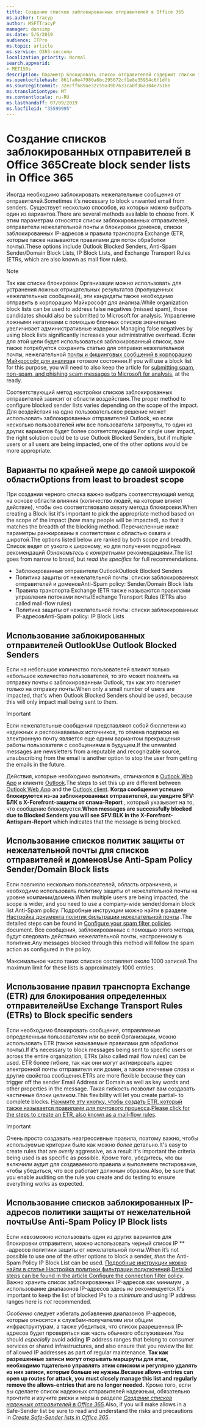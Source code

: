 ```yaml
---
title: Создание списков заблокированных отправителей в Office 365
ms.author: tracyp
author: MSFTTracyP
manager: dansimp
ms.date: 5/6/2019
audience: ITPro
ms.topic: article
ms.service: O365-seccomp
localization_priority: Normal
search.appverid:
- MET150s
description: Параметр Блокировать список отправителей содержит списки заблокированных отправителей, отправители нежелательной почты и блокировки доменов, списки заблокированных IP-адресов и правила транспорта Exchange (ETR), также называемые правилами для обработки почты.
ms.openlocfilehash: 861fa0e47980a6bc295672cf1e8e35954c6f1dfb
ms.sourcegitcommit: 32ecff689ae32c59a39b7633ca0f36a304e7516e
ms.translationtype: MT
ms.contentlocale: ru-RU
ms.lasthandoff: 07/09/2019
ms.locfileid: "35599995"
---
```

# <a name="create-block-sender-lists-in-office-365"></a><span data-ttu-id="0a6f5-103">Создание списков заблокированных отправителей в Office 365</span><span class="sxs-lookup"><span data-stu-id="0a6f5-103">Create block sender lists in Office 365</span></span>

<span data-ttu-id="0a6f5-104">Иногда необходимо заблокировать нежелательные сообщения от отправителей.</span><span class="sxs-lookup"><span data-stu-id="0a6f5-104">Sometimes it’s necessary to block unwanted email from senders.</span></span> <span data-ttu-id="0a6f5-105">Существует несколько способов, из которых можно выбрать один из вариантов.</span><span class="sxs-lookup"><span data-stu-id="0a6f5-105">There are several methods available to choose from.</span></span> <span data-ttu-id="0a6f5-106">К этим параметрам относятся списки заблокированных отправителей, отправители нежелательной почты и блокировки доменов, списки заблокированных IP-адресов и правила транспорта Exchange (ETR, которые также называются правилами для поток обработки почты).</span><span class="sxs-lookup"><span data-stu-id="0a6f5-106">These options include Outlook Blocked Senders, Anti-Spam Sender/Domain Block Lists, IP Block Lists, and Exchange Transport Rules (ETRs, which are also known as mail flow rules).</span></span>

> [!NOTE]
> <span data-ttu-id="0a6f5-107">Так как списки блокировок Организации можно использовать для устранения ложных отрицательных результатов (пропущенных нежелательных сообщений), эти кандидаты также необходимо отправить в корпорацию Майкрософт для анализа.</span><span class="sxs-lookup"><span data-stu-id="0a6f5-107">While organization block lists can be used to address false negatives (missed spam), those candidates should also be submitted to Microsoft for analysis.</span></span> <span data-ttu-id="0a6f5-108">Управление ложными негативами с помощью блочных списков значительно увеличивает административные издержки.</span><span class="sxs-lookup"><span data-stu-id="0a6f5-108">Managing false negatives by using block lists significantly increases your administrative overhead.</span></span> <span data-ttu-id="0a6f5-109">Если для этой цели будет использоваться заблокированный список, вам также потребуется сохранить статью для отправки нежелательной почты, нежелательной [почты и фишинговых сообщений в корпорацию Майкрософт для анализа](https://docs.microsoft.com/en-us/office365/SecurityCompliance/submit-spam-non-spam-and-phishing-scam-messages-to-microsoft-for-analysis)в готовом состоянии.</span><span class="sxs-lookup"><span data-stu-id="0a6f5-109">If you will use a block list for this purpose, you will need to also keep the article for [submitting spam, non-spam, and phishing scam messages to Microsoft for analysis](https://docs.microsoft.com/en-us/office365/SecurityCompliance/submit-spam-non-spam-and-phishing-scam-messages-to-microsoft-for-analysis), at the ready.</span></span>

<span data-ttu-id="0a6f5-110">Соответствующий метод настройки списков заблокированных отправителей зависит от области воздействия.</span><span class="sxs-lookup"><span data-stu-id="0a6f5-110">The proper method to configure blocked sender lists varies depending on the scope of the impact.</span></span> <span data-ttu-id="0a6f5-111">Для воздействия на одно пользовательское решение может использовать заблокированных отправителей Outlook, но если несколько пользователей или все пользователи затронуты, то один из других вариантов будет более соответствующим.</span><span class="sxs-lookup"><span data-stu-id="0a6f5-111">For single user impact, the right solution could be to use Outlook Blocked Senders, but if multiple users or all users are being impacted, one of the other options would be more appropriate.</span></span>

## <a name="options-from-least-to-broadest-scope"></a><span data-ttu-id="0a6f5-112">Варианты по крайней мере до самой широкой области</span><span class="sxs-lookup"><span data-stu-id="0a6f5-112">Options from least to broadest scope</span></span>

<span data-ttu-id="0a6f5-113">При создании черного списка важно выбрать соответствующий метод на основе области влияния (количество людей, на которые влияет действие), чтобы оно соответствовало охвату метода блокировки.</span><span class="sxs-lookup"><span data-stu-id="0a6f5-113">When creating a Block list it's important to pick the appropriate method based on the scope of the impact (how many people will be impacted), so that it matches the breadth of the blocking method.</span></span> <span data-ttu-id="0a6f5-114">Перечисленные ниже параметры ранжированы в соответствии с областью охвата и широтой.</span><span class="sxs-lookup"><span data-stu-id="0a6f5-114">The options listed below are ranked by both scope and breadth.</span></span> <span data-ttu-id="0a6f5-115">Список ведет от узкого к широкому, но для получения подробных рекомендаций *Ознакомьтесь с конкретными* рекомендациями.</span><span class="sxs-lookup"><span data-stu-id="0a6f5-115">The list goes from narrow to broad, but *read the specifics* for full recommendations.</span></span>

- <span data-ttu-id="0a6f5-116">Заблокированные отправители Outlook</span><span class="sxs-lookup"><span data-stu-id="0a6f5-116">Outlook Blocked Senders</span></span>
- <span data-ttu-id="0a6f5-117">Политика защиты от нежелательной почты: списки заблокированных отправителей и доменов</span><span class="sxs-lookup"><span data-stu-id="0a6f5-117">Anti-Spam policy: Sender/Domain Block lists</span></span>
- <span data-ttu-id="0a6f5-118">Правила транспорта Exchange (ETR также называются правилами управления потоками почты)</span><span class="sxs-lookup"><span data-stu-id="0a6f5-118">Exchange Transport Rules (ETRs also called mail-flow rules)</span></span>
- <span data-ttu-id="0a6f5-119">Политика защиты от нежелательной почты: списки заблокированных IP-адресов</span><span class="sxs-lookup"><span data-stu-id="0a6f5-119">Anti-Spam policy: IP Block Lists</span></span>

## <a name="use-outlook-blocked-senders"></a><span data-ttu-id="0a6f5-120">Использование заблокированных отправителей Outlook</span><span class="sxs-lookup"><span data-stu-id="0a6f5-120">Use Outlook Blocked Senders</span></span>

<span data-ttu-id="0a6f5-121">Если на небольшое количество пользователей влияют только небольшое количество пользователей, то это может повлиять на отправку почты с заблокированным Outlook, так как это повлияет только на отправку почты.</span><span class="sxs-lookup"><span data-stu-id="0a6f5-121">When only a small number of users are impacted, that's when Outlook Blocked Senders should be used, because this will only impact mail being sent to them.</span></span>

> [!IMPORTANT]
> <span data-ttu-id="0a6f5-122">Если нежелательные сообщения представляют собой бюллетени из надежных и распознаваемых источников, то отмена подписки на электронную почту является еще одним вариантом прекращения работы пользователя с сообщениями в будущем.</span><span class="sxs-lookup"><span data-stu-id="0a6f5-122">If the unwanted messages are newsletters from a reputable and recognizable source, unsubscribing from the email is another option to stop the user from getting the emails in the future.</span></span>

<span data-ttu-id="0a6f5-123">Действия, которые необходимо выполнить, отличаются в [Outlook Web App](https://support.office.com/en-us/article/block-or-allow-junk-email-settings-48c9f6f7-2309-4f95-9a4d-de987e880e46) и клиенте [Outlook](https://support.office.com/en-us/article/overview-of-the-junk-email-filter-5ae3ea8e-cf41-4fa0-b02a-3b96e21de089).</span><span class="sxs-lookup"><span data-stu-id="0a6f5-123">The steps to set this up are different between [Outlook Web App](https://support.office.com/en-us/article/block-or-allow-junk-email-settings-48c9f6f7-2309-4f95-9a4d-de987e880e46) and the [Outlook client](https://support.office.com/en-us/article/overview-of-the-junk-email-filter-5ae3ea8e-cf41-4fa0-b02a-3b96e21de089).</span></span> <span data-ttu-id="0a6f5-124">**Когда сообщения успешно блокируются из-за заблокированных отправителей, вы увидите SFV: БЛК в X-Forefront-защиты от спама-Report** , который указывает на то, что сообщение блокируется.</span><span class="sxs-lookup"><span data-stu-id="0a6f5-124">**When messages are successfully blocked due to Blocked Senders you will see SFV:BLK in the X-Forefront-Antispam-Report** which indicates that the message is being blocked.</span></span>

## <a name="use-anti-spam-policy-senderdomain-block-lists"></a><span data-ttu-id="0a6f5-125">Использование списков политик защиты от нежелательной почты для списков отправителей и доменов</span><span class="sxs-lookup"><span data-stu-id="0a6f5-125">Use Anti-Spam Policy Sender/Domain Block lists</span></span>

<span data-ttu-id="0a6f5-126">Если повлияло несколько пользователей, область ограничена, и необходимо использовать политику защиты от нежелательной почты на уровне компании/домена.</span><span class="sxs-lookup"><span data-stu-id="0a6f5-126">When multiple users are being impacted, the scope is wider, and you need to use a company-wide sender/domain block list Anti-Spam policy.</span></span> <span data-ttu-id="0a6f5-127">Подробные инструкции можно найти в разделе [Настройка документа политик фильтрации нежелательной почты](https://docs.microsoft.com/en-us/office365/securitycompliance/configure-your-spam-filter-policies) .</span><span class="sxs-lookup"><span data-stu-id="0a6f5-127">The detailed steps can be found in [Configure your spam filter policies](https://docs.microsoft.com/en-us/office365/securitycompliance/configure-your-spam-filter-policies) document.</span></span> <span data-ttu-id="0a6f5-128">Все сообщения, заблокированные с помощью этого метода, будут следовать действию нежелательной почты, настроенному в политике.</span><span class="sxs-lookup"><span data-stu-id="0a6f5-128">Any messages blocked through this method will follow the spam action as configured in the policy.</span></span>

<span data-ttu-id="0a6f5-129">Максимальное число таких списков составляет около 1000 записей.</span><span class="sxs-lookup"><span data-stu-id="0a6f5-129">The maximum limit for these lists is approximately 1000 entries.</span></span>

## <a name="use-exchange-transport-rules-etrs-to-block-specific-senders"></a><span data-ttu-id="0a6f5-130">Использование правил транспорта Exchange (ETR) для блокирования определенных отправителей</span><span class="sxs-lookup"><span data-stu-id="0a6f5-130">Use Exchange Transport Rules (ETRs) to Block specific senders</span></span>

<span data-ttu-id="0a6f5-131">Если необходимо блокировать сообщения, отправляемые определенным пользователям или во всей Организации, можно использовать ETR (также называемые правилами для обработки почты).</span><span class="sxs-lookup"><span data-stu-id="0a6f5-131">If it's necessary to block messages being sent to specific users or across the entire organization, ETRs (also called mail flow rules) can be used.</span></span> <span data-ttu-id="0a6f5-132">ETR более гибкие, так как они могут активировать адрес электронной почты отправителя или домен, а также ключевые слова и другие свойства сообщения.</span><span class="sxs-lookup"><span data-stu-id="0a6f5-132">ETRs are more flexible because they can trigger off the sender Email Address or Domain as well as key words and other properties  in the message.</span></span> <span data-ttu-id="0a6f5-133">Такая гибкость позволит вам создавать частичные блоки целиком.</span><span class="sxs-lookup"><span data-stu-id="0a6f5-133">This flexibility will let you create partial- to complete blocks.</span></span> <span data-ttu-id="0a6f5-134">[Нажмите эту кнопку, чтобы создать ETR, который также называется правилами для почтового процесса](https://docs.microsoft.com/en-us/office365/SecurityCompliance/use-mail-flow-rules-to-set-the-spam-confidence-level-scl-in-messages).</span><span class="sxs-lookup"><span data-stu-id="0a6f5-134">[Please click for the steps to create an ETR, also known as a mail-flow rules](https://docs.microsoft.com/en-us/office365/SecurityCompliance/use-mail-flow-rules-to-set-the-spam-confidence-level-scl-in-messages).</span></span>

> [!IMPORTANT]
> <span data-ttu-id="0a6f5-135">Очень просто создавать неагрессивные правила, поэтому важно, чтобы используемые критерии было как можно *более* детально.</span><span class="sxs-lookup"><span data-stu-id="0a6f5-135">It's easy to create rules that are *overly* aggressive, as a result it's important the criteria being used is as specific as possible.</span></span> <span data-ttu-id="0a6f5-136">Кроме того, убедитесь, что вы включили аудит для создаваемого правила и выполняете тестирование, чтобы убедиться, что все работает должным образом.</span><span class="sxs-lookup"><span data-stu-id="0a6f5-136">Also, be sure that you enable auditing on the rule you create and do testing to ensure everything works as expected.</span></span>

## <a name="use-anti-spam-policy-ip-block-lists"></a><span data-ttu-id="0a6f5-137">Использование списков заблокированных IP-адресов политики защиты от нежелательной почты</span><span class="sxs-lookup"><span data-stu-id="0a6f5-137">Use Anti-Spam Policy IP Block lists</span></span>

<span data-ttu-id="0a6f5-138">Если невозможно использовать один из других вариантов для блокировки отправителя, можно использовать черный список IP \*\* -адресов политики защиты от нежелательной почты.</span><span class="sxs-lookup"><span data-stu-id="0a6f5-138">When it’s not possible to use one of the other options to block a sender, *then* the Anti-Spam Policy IP Block List can be used.</span></span> <span data-ttu-id="0a6f5-139">[Подробные инструкции можно найти в статье Настройка политики фильтрации подключений](https://docs.microsoft.com/en-us/office365/securitycompliance/configure-the-connection-filter-policy).</span><span class="sxs-lookup"><span data-stu-id="0a6f5-139">[Detailed steps can be found in the article Configure the connection filter policy](https://docs.microsoft.com/en-us/office365/securitycompliance/configure-the-connection-filter-policy).</span></span> <span data-ttu-id="0a6f5-140">Важно хранить список заблокированных IP-адресов как *минимум* , а использование диапазонов IP-адресов здесь *не* рекомендуется.</span><span class="sxs-lookup"><span data-stu-id="0a6f5-140">It's important to keep the list of blocked IPs to a *minimum* and using IP address ranges here is *not* recommended.</span></span>

<span data-ttu-id="0a6f5-141">*Особенно* следует избегать добавления диапазонов IP-адресов, которые относятся к службам-получателям или общим инфраструктурам, а также убедиться, что список разрешенных IP-адресов будет проверяться как часть обычного обслуживания.</span><span class="sxs-lookup"><span data-stu-id="0a6f5-141">You should *especially* avoid adding IP address ranges that belong to consumer services or shared infrastructures, and also ensure that you review the list of allowed IP addresses as part of regular maintenance.</span></span> <span data-ttu-id="0a6f5-142">**Так как разрешенные записи могут открывать маршруты для атак, необходимо тщательно управлять этим списком и регулярно удалять из них записи, которые больше не нужны.**</span><span class="sxs-lookup"><span data-stu-id="0a6f5-142">**Because allows-entries can open up routes for attack, you must closely manage this list and regularly remove the allows-entries that are no longer needed.**</span></span> <span data-ttu-id="0a6f5-143">Кроме того, если вы сделаете список надежных отправителей надежным, обязательно прочтите и изучите риски и меры в разделе *[Создание списков надежных отправителей в Office 365](create-safe-sender-lists-in-office-365.md)*.</span><span class="sxs-lookup"><span data-stu-id="0a6f5-143">Also, if you will make allows in a Safe-Sender list be sure to read and understand the risks and precautions in *[Create Safe-Sender lists in Office 365](create-safe-sender-lists-in-office-365.md)*.</span></span>
